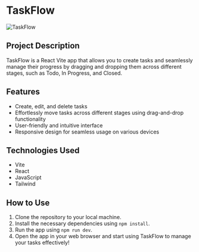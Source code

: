 # TaskFlow

![TaskFlow](https://github.com/LatifMagic/TaskFlow/assets/166524832/2b80217c-75b9-432e-9f77-7dc6dbe8f039)


## Project Description
TaskFlow is a React Vite app that allows you to create tasks and seamlessly manage their progress by dragging and dropping them across different stages, such as Todo, In Progress, and Closed.

## Features
- Create, edit, and delete tasks
- Effortlessly move tasks across different stages using drag-and-drop functionality
- User-friendly and intuitive interface
- Responsive design for seamless usage on various devices

## Technologies Used
- Vite
- React
- JavaScript
- Tailwind

## How to Use
1. Clone the repository to your local machine.
2. Install the necessary dependencies using `npm install`.
3. Run the app using `npm run dev`.
4. Open the app in your web browser and start using TaskFlow to manage your tasks effectively!
